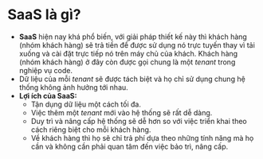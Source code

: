 # SaaS là gì?

- **SaaS** hiện nay khá phổ biến, với giải pháp thiết kế này thì khách hàng (nhóm khách hàng) sẽ trả tiền để được sử dụng nó trực tuyến thay vì tải xuống và cài đặt trực tiếp nó trên máy chủ của khách. Khách hàng (nhóm khách hàng) ở đây còn được gọi chung là một *tenant* trong nghiệp vụ code.
- Dữ liệu của mỗi *tenant* sẽ được tách biệt và họ chỉ sử dụng chung hệ thống không ảnh hưởng tới nhau.
- **Lợi ích của SaaS:**
  + Tận dụng dữ liệu một cách tối đa.
  + Việc thêm một *tenant* mới vào hệ thống sẽ rất dễ dàng.
  + Duy trì và nâng cấp hệ thống sẽ dễ hơn so với việc triển khai theo cách riêng biệt cho mỗi khách hàng.
  + Về khách hàng thì họ sẽ chỉ trả phí dựa theo những tính năng mà họ cần và không cần phải quan tâm đến việc bảo trì, nâng cấp.

